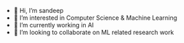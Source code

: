 - 👋 Hi, I’m sandeep
- 👀 I’m interested in Computer Science & Machine Learning
- 🌱 I’m currently working in AI
- 💞️ I’m looking to collaborate on ML related research work



